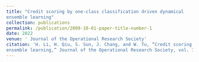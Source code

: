 ```yaml
---
title: "Credit scoring by one-class classification driven dynamical
ensemble learning"
collection: publications
permalink: /publication/2009-10-01-paper-title-number-1
date: 2022
venue: ' Journal of the Operational Research Society'
citation: 'H. Li, H. Qiu, S. Sun, J. Chang, and W. Tu, “Credit scoring by one-class classification driven dynamical
ensemble learning,” Journal of the Operational Research Society, vol. 73, no. 1, pp. 181–190, 2022.'
---
```

